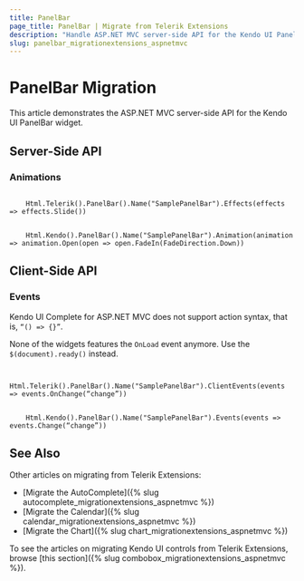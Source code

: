 ```yaml
---
title: PanelBar
page_title: PanelBar | Migrate from Telerik Extensions
description: "Handle ASP.NET MVC server-side API for the Kendo UI PanelBar widget."
slug: panelbar_migrationextensions_aspnetmvc
---
```


# PanelBar Migration

This article demonstrates the ASP.NET MVC server-side API for the Kendo UI PanelBar widget.

## Server-Side API

### Animations

```tab-Previous

    Html.Telerik().PanelBar().Name("SamplePanelBar").Effects(effects => effects.Slide())
```
```tab-Current

    Html.Kendo().PanelBar().Name("SamplePanelBar").Animation(animation => animation.Open(open => open.FadeIn(FadeDirection.Down))
```

## Client-Side API

### Events

Kendo UI Complete for ASP.NET MVC does not support action syntax, that is, `“() => {}”`.

None of the widgets features the `OnLoad` event anymore. Use the `$(document).ready()` instead.

```tab-Previous

    Html.Telerik().PanelBar().Name("SamplePanelBar").ClientEvents(events => events.OnChange(“change”))
```
```tab-Current

    Html.Kendo().PanelBar().Name("SamplePanelBar").Events(events => events.Change(“change”))
```

## See Also

Other articles on migrating from Telerik Extensions:

* [Migrate the AutoComplete]({% slug autocomplete_migrationextensions_aspnetmvc %})
* [Migrate the Calendar]({% slug calendar_migrationextensions_aspnetmvc %})
* [Migrate the Chart]({% slug chart_migrationextensions_aspnetmvc %})

To see the articles on migrating Kendo UI controls from Telerik Extensions, browse [this section]({% slug combobox_migrationextensions_aspnetmvc %}).
